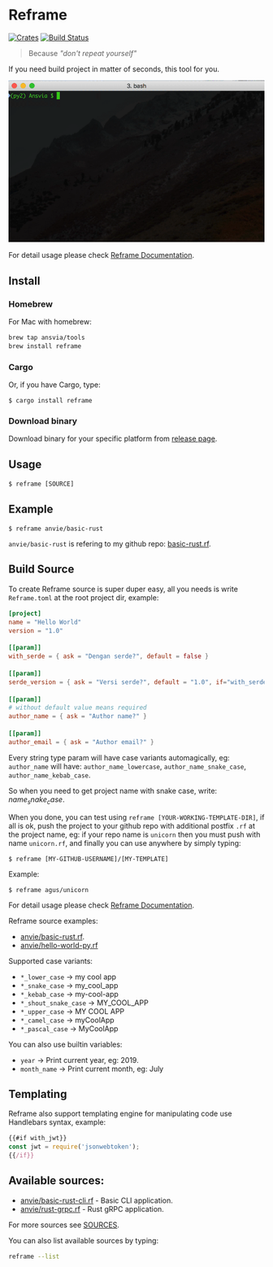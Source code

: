 Reframe
==========

[![Crates](https://img.shields.io/crates/v/reframe.svg)](https://crates.io/crates/reframe) [![Build Status](https://travis-ci.org/Ansvia/reframe.svg?branch=master)](https://travis-ci.org/Ansvia/reframe)

> Because *"don't repeat yourself"*

If you need build project in matter of seconds, this tool for you.

![Reframe Demo](img/reframe.gif?raw=true)

For detail usage please check [Reframe Documentation](DOCS.md).

Install
----------

### Homebrew

For Mac with homebrew:

```bash
brew tap ansvia/tools
brew install reframe
```

### Cargo

Or, if you have Cargo, type:

    $ cargo install reframe

### Download binary

Download binary for your specific platform from [release page](https://github.com/Ansvia/reframe/releases).


Usage
--------

    $ reframe [SOURCE]

Example
---------

    $ reframe anvie/basic-rust

`anvie/basic-rust` is refering to my github repo: [basic-rust.rf](https://github.com/anvie/basic-rust.rf).

Build Source
----------------

To create Reframe source is super duper easy, all you needs is write `Reframe.toml` at the root project dir, example:

```toml
[project]
name = "Hello World"
version = "1.0"

[[param]]
with_serde = { ask = "Dengan serde?", default = false }

[[param]]
serde_version = { ask = "Versi serde?", default = "1.0", if="with_serde" }

[[param]]
# without default value means required
author_name = { ask = "Author name?" }

[[param]]
author_email = { ask = "Author email?" }
```

Every string type param will have case variants automagically, eg: `author_name` will have: `author_name_lowercase`, `author_name_snake_case`, `author_name_kebab_case`.

So when you need to get project name with snake case, write: $name_snake_case$.

When you done, you can test using `reframe [YOUR-WORKING-TEMPLATE-DIR]`,
if all is ok, push the project to your github repo with additional postfix `.rf` at the project name, eg: if your repo name is `unicorn` then you must push with name `unicorn.rf`, and finally you can use anywhere by simply typing:

    $ reframe [MY-GITHUB-USERNAME]/[MY-TEMPLATE]

Example:

    $ reframe agus/unicorn

For detail usage please check [Reframe Documentation](DOCS.md).

Reframe source examples:
* [anvie/basic-rust.rf](https://github.com/anvie/basic-rust.rf).
* [anvie/hello-world-py.rf](https://github.com/anvie/hello-world-py.rf)

Supported case variants:

* `*_lower_case` -> my cool app
* `*_snake_case` -> my_cool_app
* `*_kebab_case` -> my-cool-app
* `*_shout_snake_case` -> MY_COOL_APP
* `*_upper_case` -> MY COOL APP
* `*_camel_case` -> myCoolApp
* `*_pascal_case` -> MyCoolApp

You can also use builtin variables:

* `year` -> Print current year, eg: 2019.
* `month_name` -> Print current month, eg: July


Templating
------------

Reframe also support templating engine for manipulating code use Handlebars syntax, example:

```javascript
{{#if with_jwt}}
const jwt = require('jsonwebtoken');
{{/if}}
```

Available sources:
-----------------------

* [anvie/basic-rust-cli.rf](https://github.com/anvie/basic-rust-cli.rf) - Basic CLI application.
* [anvie/rust-grpc.rf](https://github.com/anvie/rust-grpc.rf) - Rust gRPC application.

For more sources see [SOURCES](SOURCES.md).

You can also list available sources by typing:

```bash
reframe --list
```

